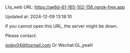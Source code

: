 Lily_web URL: https://ae6d-61-165-102-156.ngrok-free.app

Updated at: 2024-12-09 13:18:10

If you cannot open this URL, the server might be down.

Please contact: 

goley04@foxmail.com Or Wechat:GL_yeaH